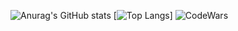 ![Anurag's GitHub stats](https://github-readme-stats.vercel.app/api?username=LurkErLV&show_icons=true&theme=cobalt2)
[![Top Langs](https://github-readme-stats.vercel.app/api/top-langs/?username=LurkErLV&langs_count=8&theme=cobalt2)]
![CodeWars](https://www.codewars.com/users/LurkErLV/badges/large)
